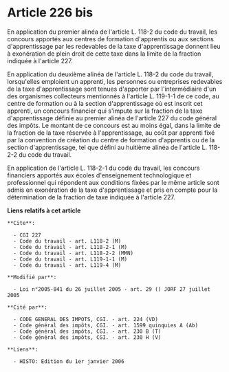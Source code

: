 # Article 226 bis

En application du premier alinéa de l'article L. 118-2 du code du travail, les concours apportés aux centres de formation
d'apprentis ou aux sections d'apprentissage par les redevables de la taxe d'apprentissage donnent lieu à exonération de plein
droit de cette taxe dans la limite de la fraction indiquée à l'article 227.

En application du deuxième alinéa de l'article L. 118-2 du code du travail, lorsqu'elles emploient un apprenti, les personnes
ou entreprises redevables de la taxe d'apprentissage sont tenues d'apporter par l'intermédiaire d'un des organismes
collecteurs mentionnés à l'article L. 119-1-1 de ce code, au centre de formation ou à la section d'apprentissage où est
inscrit cet apprenti, un concours financier qui s'impute sur la fraction de la taxe d'apprentissage définie au premier alinéa
de l'article 227 du code général des impôts. Le montant de ce concours est au moins égal, dans la limite de la fraction de la
taxe réservée à l'apprentissage, au coût par apprenti fixé par la convention de création du centre de formation d'apprentis
ou de la section d'apprentissage, tel que défini au huitième alinéa de l'article L. 118-2-2 du code du travail.

En application de l'article L. 118-2-1 du code du travail, les concours financiers apportés aux écoles d'enseignement
technologique et professionnel qui répondent aux conditions fixées par le même article sont admis en exonération de la taxe
d'apprentissage et pris en compte pour la détermination de la fraction de taxe indiquée à l'article 227.

**Liens relatifs à cet article**

	**Cite**:

	  - CGI 227
	  - Code du travail - art. L118-2 (M)
	  - Code du travail - art. L118-2-1 (M)
	  - Code du travail - art. L118-2-2 (MMN)
	  - Code du travail - art. L119-1-1 (M)
	  - Code du travail - art. L119-4 (M)

	**Modifié par**:

	  - Loi n°2005-841 du 26 juillet 2005 - art. 29 () JORF 27 juillet 2005

	**Cité par**:

	  - CODE GENERAL DES IMPOTS, CGI. - art. 224 (VD)
	  - Code général des impôts, CGI. - art. 1599 quinquies A (Ab)
	  - Code général des impôts, CGI. - art. 230 B (T)
	  - Code général des impôts, CGI. - art. 230 H (V)

	**Liens**:

	  - HISTO: Edition du 1er janvier 2006

